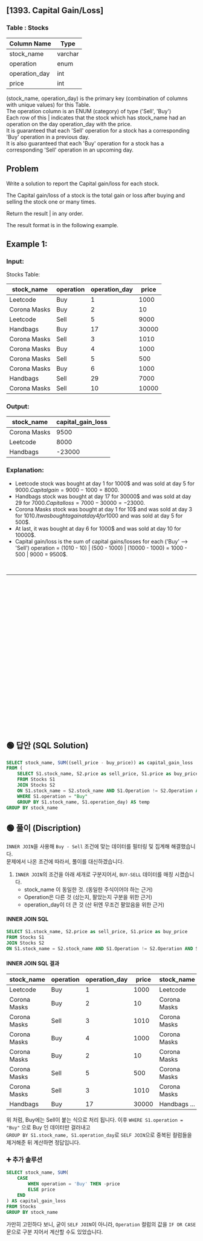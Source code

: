 ## [1393. Capital Gain/Loss]  

### Table : Stocks


| Column Name   | Type    |
|---------------|---------|
| stock_name    | varchar |
| operation     | enum    |
| operation_day | int     |
| price         | int     |

(stock_name, operation_day) is the primary key (combination of columns with unique values) for this Table.  
The operation column is an ENUM (category) of type ('Sell', 'Buy')  
Each row of this | indicates that the stock which has stock_name had an operation on the day operation_day with the price.  
It is guaranteed that each 'Sell' operation for a stock has a corresponding 'Buy' operation in a previous day.   
It is also guaranteed that each   'Buy' operation for a stock has a corresponding 'Sell' operation in an upcoming day.  
 
## Problem 

Write a solution to report the Capital gain/loss for each stock.  

The Capital gain/loss of a stock is the total gain or loss after buying and selling the stock one or many times.  

Return the result | in any order.  

The result format is in the following example.

 

## Example 1:

### Input: 

Stocks Table:


| stock_name    | operation | operation_day | price  |
|---------------|-----------|---------------|--------|
| Leetcode      | Buy       | 1             | 1000   |
| Corona Masks  | Buy       | 2             | 10     |
| Leetcode      | Sell      | 5             | 9000   |
| Handbags      | Buy       | 17            | 30000  |
| Corona Masks  | Sell      | 3             | 1010   |
| Corona Masks  | Buy       | 4             | 1000   |
| Corona Masks  | Sell      | 5             | 500    |
| Corona Masks  | Buy       | 6             | 1000   |
| Handbags      | Sell      | 29            | 7000   |
| Corona Masks  | Sell      | 10            | 10000  |

### Output: 

| stock_name    | capital_gain_loss |
|---------------|-------------------|
| Corona Masks  | 9500              |
| Leetcode      | 8000              |
| Handbags      | -23000            |

### Explanation: 
* Leetcode stock was bought at day 1 for 1000$ and was sold at day 5 for 9000$. Capital gain = 9000 - 1000 = 8000$.
* Handbags stock was bought at day 17 for 30000$ and was sold at day 29 for 7000$. Capital loss = 7000 - 30000 = -23000$.
* Corona Masks stock was bought at day 1 for 10$ and was sold at day 3 for 1010$. It was bought again at day 4 for 1000$ and was sold at day 5 for 500$. 
* At last, it was bought at day 6 for 1000$ and was sold at day 10 for 10000$. 
* Capital gain/loss is the sum of capital gains/losses for each ('Buy' --> 'Sell') operation = (1010 - 10) | (500 - 1000) | (10000 - 1000) = 1000 - 500 | 9000 = 9500$.


<br/>

---

<br/>
<br/>
<br/>
<br/>
<br/>
<br/>
<br/>
<br/>
<br/>
<br/>
<br/>
<br/>
<br/>
<br/>
<br/>
<br/>
<br/>
<br/>
<br/>
<br/>
<br/>
<br/>
<br/>


## 🟢 답안 (SQL Solution)

```sql
SELECT stock_name, SUM((sell_price - buy_price)) as capital_gain_loss
FROM (
    SELECT S1.stock_name, S2.price as sell_price, S1.price as buy_price       
    FROM Stocks S1
    JOIN Stocks S2
    ON S1.stock_name = S2.stock_name AND S1.Operation != S2.Operation AND S1.operation_day <= S2.operation_day
    WHERE S1.operation = "Buy"
    GROUP BY S1.stock_name, S1.operation_day) AS temp
GROUP BY stock_name
```

## 🟢 풀이 (Discription)
`INNER JOIN`을 사용해 `Buy - Sell` 조건에 맞는 데이터를 필터링 및 집계해 해결했습니다.   
문제에서 나온 조건에 따라서, 풀이를 대신하겠습니다. 

1. `INNER JOIN`의 조건을 아래 세개로 구분지어서, `BUY-SELL` 데이터를 매칭 시켰습니다. 
    * stock_name 이 동일한 것. (동일한 주식이어야 하는 근거)
    * Operation은 다른 것 (샀는지, 팔았는지 구분을 위한 근거)
    * operation_day이 더 큰 것 (산 뒤엔 무조건 팔았음을 위한 근거)    

#### INNER JOIN SQL

```sql
SELECT S1.stock_name, S2.price as sell_price, S1.price as buy_price       
FROM Stocks S1
JOIN Stocks S2
ON S1.stock_name = S2.stock_name AND S1.Operation != S2.Operation AND S1.operation_day <= S2.operation_day
```

#### INNER JOIN SQL 결과

| stock_name   | operation | operation_day | price | stock_name   | operation | operation_day | price |
| ------------ | --------- | ------------- | ----- | ------------ | --------- | ------------- | ----- |
| Leetcode     | Buy       | 1             | 1000  | Leetcode     | Sell      | 5             | 9000  |
| Corona Masks | Buy       | 2             | 10    | Corona Masks | Sell      | 3             | 1010  |
| Corona Masks | Sell      | 3             | 1010  | Corona Masks | Buy       | 4             | 1000  |
| Corona Masks | Buy       | 4             | 1000  | Corona Masks | Sell      | 5             | 500   |
| Corona Masks | Buy       | 2             | 10    | Corona Masks | Sell      | 5             | 500   |
| Corona Masks | Sell      | 5             | 500   | Corona Masks | Buy       | 6             | 1000  |
| Corona Masks | Sell      | 3             | 1010  | Corona Masks | Buy       | 6             | 1000  |
| Handbags     | Buy       | 17            | 30000 | Handbags   ...

위 처럼, Buy에는 Sell이 붙는 식으로 처리 됩니다. 이후 `WHERE S1.operation = "Buy"` 으로 Buy 인 데이터만 걸러내고  
`GROUP BY S1.stock_name, S1.operation_day`로 `SELF JOIN`으로 중복된 컬럼들을 제거해준 뒤 계산하면 정답입니다.  


### ➕ 추가 솔루션

```sql
SELECT stock_name, SUM(
    CASE
        WHEN operation = 'Buy' THEN -price
        ELSE price
    END
) AS capital_gain_loss
FROM Stocks
GROUP BY stock_name
```
가만히 고민하다 보니, 굳이 `SELF JOIN`이 아니라, `Operation` 컬럼의 값을 `IF OR CASE` 문으로 구분 지어서 계산할 수도 있었습니다.  

